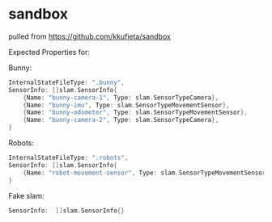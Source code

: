# sandbox

pulled from https://github.com/kkufieta/sandbox

Expected Properties for:

Bunny:
```go
InternalStateFileType: ".bunny",
SensorInfo: []slam.SensorInfo{
    {Name: "bunny-camera-1", Type: slam.SensorTypeCamera},
    {Name: "bunny-imu", Type: slam.SensorTypeMovementSensor},
    {Name: "bunny-odometer", Type: slam.SensorTypeMovementSensor},
    {Name: "bunny-camera-2", Type: slam.SensorTypeCamera},
}
```

Robots:
```go
InternalStateFileType: ".robots",
SensorInfo: []slam.SensorInfo{
    {Name: "robot-movement-sensor", Type: slam.SensorTypeMovementSensor},
}
```

Fake slam:
```go
SensorInfo:  []slam.SensorInfo{}
```
